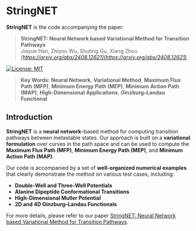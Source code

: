 # StringNET
**StringNET** is the code accompanying the paper:

> **StringNET: Neural Network based Variational Method for Transition Pathways**  
> Jiayue Han, Zhiyou Wu, Shuting Gu, Xiang Zhou  
> _[https://arxiv.org/abs/2408.12621](https://arxiv.org/abs/2408.12621)._

[![License: MIT](https://img.shields.io/badge/License-MIT-yellow.svg)](LICENSE)

> **Key Words:** **Neural Network**, **Variational Method**, **Maximum Flux Path (MFP)**, **Minimum Energy Path (MEP)**, **Minimum Action Path (MAP)**, **High-Dimensional Applications**, **Ginzburg–Landau Functional**

## Introduction
**StringNET** is a **neural network**–based method for computing transition pathways between metastable states. Our approach is built on a **variational formulation** over curves in the path space and can be used to compute the **Maximum Flux Path (MFP)**, **Minimum Energy Path (MEP)**, and **Minimum Action Path (MAP)**.

Our code is accompanied by a set of **well-organized numerical examples** that clearly demonstrate the method on various test cases, including:
- **Double-Well and Three-Well Potentials**
- **Alanine Dipeptide Conformational Transitions**
- **High-Dimensional Muller Potential**
- **2D and 4D Ginzburg–Landau Functionals**

For more details, please refer to our paper [StringNET: Neural Network based Variational Method for Transition Pathways](https://arxiv.org/abs/2408.12621).

